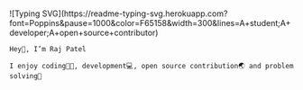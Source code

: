 # <Raj-Patel />

<div className="intro">
    ![Typing SVG](https://readme-typing-svg.herokuapp.com?font=Poppins&pause=1000&color=F65158&width=300&lines=A+student;A+developer;A+open+source+contributor)
    
    Hey👋, I’m Raj Patel

    I enjoy coding👨‍💻, development💻, open source contribution🌏 and problem solving🚀
</div>
